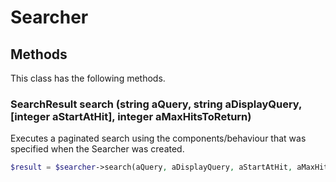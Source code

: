 # Searcher


## Methods
This class has the following methods.


### SearchResult search (string aQuery, string aDisplayQuery, [integer aStartAtHit], integer aMaxHitsToReturn)
Executes a paginated search using the components/behaviour that was specified when the Searcher was created.

```php
$result = $searcher->search(aQuery, aDisplayQuery, aStartAtHit, aMaxHitsToReturn);
```

